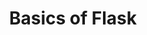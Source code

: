 ---
title: Basics of Flask
category: web-dev
resource-url: http://flask.pocoo.org/docs/0.11/tutorial/
blurb: Really, really easy to use web framework!
suggester: Vicky
audience: beginner
---